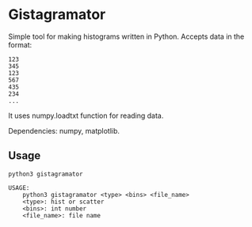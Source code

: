 # Gistagramator

Simple tool for making histograms written in Python. Accepts data in the format:

```console
123
345
123
567
435
234
...
```

It uses numpy.loadtxt function for reading data.

Dependencies: numpy, matplotlib.

## Usage

```console
python3 gistagramator

USAGE:
    python3 gistagramator <type> <bins> <file_name> 
    <type>: hist or scatter
    <bins>: int number
    <file_name>: file name
```

